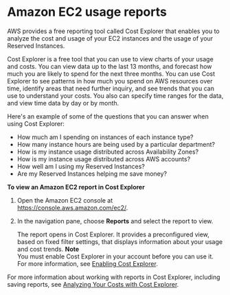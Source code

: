 # Amazon EC2 usage reports<a name="usage-reports"></a>

AWS provides a free reporting tool called Cost Explorer that enables you to analyze the cost and usage of your EC2 instances and the usage of your Reserved Instances\.

Cost Explorer is a free tool that you can use to view charts of your usage and costs\. You can view data up to the last 13 months, and forecast how much you are likely to spend for the next three months\. You can use Cost Explorer to see patterns in how much you spend on AWS resources over time, identify areas that need further inquiry, and see trends that you can use to understand your costs\. You also can specify time ranges for the data, and view time data by day or by month\.

Here's an example of some of the questions that you can answer when using Cost Explorer:
+ How much am I spending on instances of each instance type?
+ How many instance hours are being used by a particular department?
+ How is my instance usage distributed across Availability Zones?
+ How is my instance usage distributed across AWS accounts?
+ How well am I using my Reserved Instances?
+ Are my Reserved Instances helping me save money?

**To view an Amazon EC2 report in Cost Explorer**

1. Open the Amazon EC2 console at [https://console\.aws\.amazon\.com/ec2/](https://console.aws.amazon.com/ec2/)\.

1. In the navigation pane, choose **Reports** and select the report to view\.

   The report opens in Cost Explorer\. It provides a preconfigured view, based on fixed filter settings, that displays information about your usage and cost trends\.
**Note**  
You must enable Cost Explorer in your account before you can use it\. For more information, see [ Enabling Cost Explorer](https://docs.aws.amazon.com/awsaccountbilling/latest/aboutv2/ce-enable.html)\.

For more information about working with reports in Cost Explorer, including saving reports, see [Analyzing Your Costs with Cost Explorer](https://docs.aws.amazon.com/awsaccountbilling/latest/aboutv2/cost-explorer-what-is.html)\.